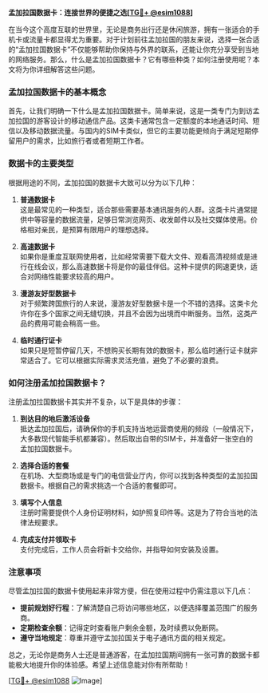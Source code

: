 **孟加拉国数据卡：连接世界的便捷之选[[TG💪+ @esim1088](https://t.me/s/esim1088)]**

在当今这个高度互联的世界里，无论是商务出行还是休闲旅游，拥有一张适合的手机卡或流量卡都显得尤为重要。对于计划前往孟加拉国的朋友来说，选择一张合适的“孟加拉国数据卡”不仅能够帮助你保持与外界的联系，还能让你充分享受到当地的网络服务。那么，什么是孟加拉国数据卡？它有哪些种类？如何注册使用呢？本文将为你详细解答这些问题。

### 孟加拉国数据卡的基本概念

首先，让我们明确一下什么是孟加拉国数据卡。简单来说，这是一类专门为到访孟加拉国的游客设计的移动通信产品。这类卡通常包含一定额度的本地通话时间、短信以及移动数据流量。与国内的SIM卡类似，但它的主要功能更倾向于满足短期停留用户的需求，比如旅行者或者短期工作者。

### 数据卡的主要类型

根据用途的不同，孟加拉国的数据卡大致可以分为以下几种：

1. **普通数据卡**  
   这是最常见的一种类型，适合那些需要基本通讯服务的人群。这类卡片通常提供中等容量的数据流量，足够日常浏览网页、收发邮件以及社交媒体使用。价格相对亲民，是预算有限用户的理想选择。

2. **高速数据卡**  
   如果你是重度互联网使用者，比如经常需要下载大文件、观看高清视频或是进行在线会议，那么高速数据卡将是你的最佳伴侣。这种卡提供的网速更快，适合对网络性能要求较高的用户。

3. **漫游友好型数据卡**  
   对于频繁跨国旅行的人来说，漫游友好型数据卡是一个不错的选择。这类卡允许你在多个国家之间无缝切换，并且不会因为出境而中断服务。当然，这类产品的费用可能会稍高一些。

4. **临时通行证卡**  
   如果只是短暂停留几天，不想购买长期有效的数据卡，那么临时通行证卡就非常适合了。它可以根据实际需求灵活充值，避免了不必要的浪费。

### 如何注册孟加拉国数据卡？

注册孟加拉国数据卡其实并不复杂，以下是具体的步骤：

1. **到达目的地后激活设备**  
   抵达孟加拉国后，请确保你的手机支持当地运营商使用的频段（一般情况下，大多数现代智能手机都兼容）。然后取出自带的SIM卡，并准备好一张空白的孟加拉国数据卡。

2. **选择合适的套餐**  
   在机场、大型商场或是专门的电信营业厅内，你可以找到各种类型的孟加拉国数据卡。根据自己的需求挑选一个合适的套餐即可。

3. **填写个人信息**  
   注册时需要提供个人身份证明材料，如护照复印件等。这是为了符合当地的法律法规要求。

4. **完成支付并领取卡**  
   支付完成后，工作人员会将新卡交给你，并指导如何安装及设置。

### 注意事项

尽管孟加拉国的数据卡使用起来非常方便，但在使用过程中仍需注意以下几点：

- **提前规划好行程**：了解清楚自己将访问哪些地区，以便选择覆盖范围广的服务商。
- **定期检查余额**：记得定时查看账户剩余金额，及时续费以免断网。
- **遵守当地规定**：尊重并遵守孟加拉国关于电子通讯方面的相关规定。

总之，无论你是商务人士还是普通游客，在孟加拉国期间拥有一张可靠的数据卡都能极大地提升你的体验感。希望上述信息能对你有所帮助！

[[TG💪+ @esim1088](https://t.me/s/esim1088) ![Image](https://i.postimg.cc/4NQfJmqS/Snipaste-2025-05-13-00-14-12.png)]